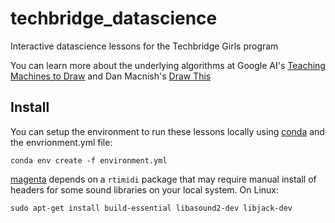 # techbridge_datascience

Interactive datascience lessons for the Techbridge Girls program

You can learn more about the underlying algorithms at Google AI's [Teaching Machines to Draw](https://ai.googleblog.com/2017/04/teaching-machines-to-draw.html) and Dan Macnish's [Draw This](https://danmacnish.com/2018/07/01/draw-this/)

## Install

You can setup the environment to run these lessons locally using [conda](https://conda.io/docs/user-guide/tasks/manage-environments.html#creating-an-environment-from-an-environment-yml-file) and the envrionment.yml file:

```
conda env create -f environment.yml
```

[magenta](https://github.com/tensorflow/magenta#installation) depends on a `rtimidi` package that may require manual install of headers for some sound libraries on your local system. On Linux:

```
sudo apt-get install build-essential libasound2-dev libjack-dev
```


